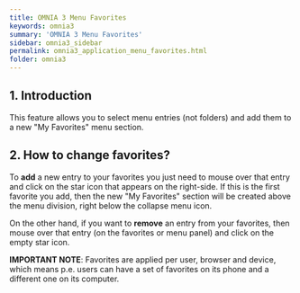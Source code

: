 ```yaml
---
title: OMNIA 3 Menu Favorites
keywords: omnia3
summary: 'OMNIA 3 Menu Favorites'
sidebar: omnia3_sidebar
permalink: omnia3_application_menu_favorites.html
folder: omnia3
---
```


## 1. Introduction

This feature allows you to select menu entries (not folders) and add them to a new "My Favorites" menu section.

## 2. How to change favorites?

To **add** a new entry to your favorites you just need to mouse over that entry and click on the star icon that appears on the right-side. If this is the first favorite you add, then the new "My Favorites" section will be created above the menu division, right below the collapse menu icon.

On the other hand, if you want to **remove** an entry from your favorites, then mouse over that entry (on the favorites or menu panel) and click on the empty star icon.

**IMPORTANT NOTE**: Favorites are applied per user, browser and device, which means p.e. users can have a set of favorites on its phone and a different one on its computer.
